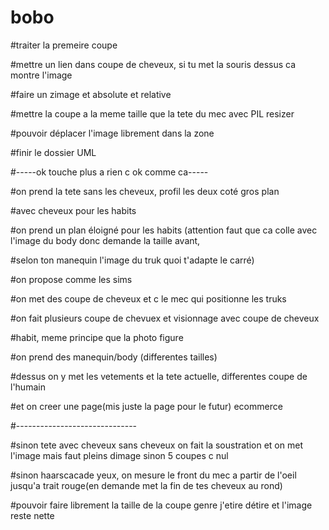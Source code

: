 # bobo

#traiter la premeire coupe

#mettre un lien dans coupe de cheveux, si tu met la souris dessus ca montre l'image

#faire un zimage et absolute et relative

#mettre la coupe a la meme taille que la tete du mec avec PIL resizer

#pouvoir déplacer l'image librement dans la zone

#finir le dossier UML

#-----ok touche plus a rien c ok comme ca-----

#on prend la tete sans les cheveux, profil les deux coté gros plan

#avec cheveux pour les habits

#on prend un plan éloigné pour les habits (attention faut que ca colle avec l'image du body donc demande la taille avant,

#selon ton manequin l'image du truk quoi t'adapte le carré)

#on propose comme les sims

#on met des coupe de cheveux et c le mec qui positionne les truks

#on fait plusieurs coupe de chevuex et visionnage avec coupe de cheveux

#habit, meme principe que la photo figure 

#on prend des manequin/body (differentes tailles) 

#dessus on y met les vetements et la tete actuelle, differentes coupe de l'humain

#et on creer une page(mis juste la page pour le futur) ecommerce



#------------------------------

#sinon tete avec cheveux sans cheveux on fait la soustration et on met l'image mais faut pleins dimage sinon 5 coupes c nul

#sinon haarscacade yeux, on mesure le front du mec a partir de l'oeil jusqu'a trait rouge(en demande met la fin de tes cheveux au rond)

#pouvoir faire librement la taille de la coupe genre j'etire détire et l'image reste nette
